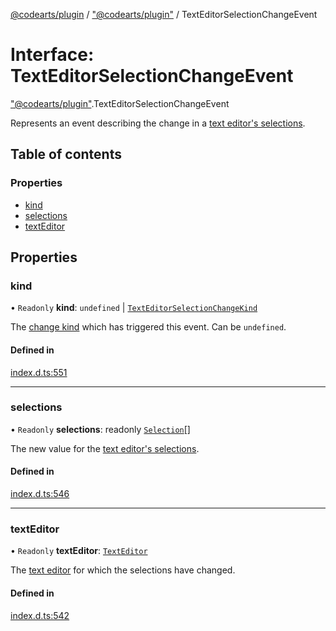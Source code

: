 [@codearts/plugin](../README.md) / ["@codearts/plugin"](../modules/_codearts_plugin_.md) / TextEditorSelectionChangeEvent

# Interface: TextEditorSelectionChangeEvent

["@codearts/plugin"](../modules/_codearts_plugin_.md).TextEditorSelectionChangeEvent

Represents an event describing the change in a [text editor's selections](codearts_plugin_.TextEditor.md#selections).

## Table of contents

### Properties

- [kind](codearts_plugin_.TextEditorSelectionChangeEvent.md#kind)
- [selections](codearts_plugin_.TextEditorSelectionChangeEvent.md#selections)
- [textEditor](codearts_plugin_.TextEditorSelectionChangeEvent.md#texteditor)

## Properties

### kind

• `Readonly` **kind**: `undefined` \| [`TextEditorSelectionChangeKind`](../enums/codearts_plugin_.TextEditorSelectionChangeKind.md)

The [change kind](../enums/codearts_plugin_.TextEditorSelectionChangeKind.md) which has triggered this
event. Can be `undefined`.

#### Defined in

[index.d.ts:551](https://github.com/huaweicloud/cloudide-plugin-api/blob/5055bbd/index.d.ts#L551)

___

### selections

• `Readonly` **selections**: readonly [`Selection`](../classes/codearts_plugin_.Selection.md)[]

The new value for the [text editor's selections](codearts_plugin_.TextEditor.md#selections).

#### Defined in

[index.d.ts:546](https://github.com/huaweicloud/cloudide-plugin-api/blob/5055bbd/index.d.ts#L546)

___

### textEditor

• `Readonly` **textEditor**: [`TextEditor`](codearts_plugin_.TextEditor.md)

The [text editor](codearts_plugin_.TextEditor.md) for which the selections have changed.

#### Defined in

[index.d.ts:542](https://github.com/huaweicloud/cloudide-plugin-api/blob/5055bbd/index.d.ts#L542)
